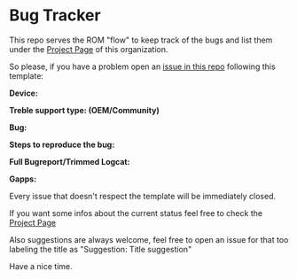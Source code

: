 # Bug Tracker

This repo serves the ROM "flow" to keep track of the bugs and list them under the [Project Page](https://github.com/orgs/Descendant/projects/1) of this organization. 

So please, if you have a problem open an [issue in this repo](https://github.com/Descendant/bug_tracker/issues) following this template:



**Device:**

**Treble support type: (OEM/Community)**

**Bug:**

**Steps to reproduce the bug:**

**Full Bugreport/Trimmed Logcat:**

**Gapps:**

Every issue that doesn't respect the template will be immediately closed. 

If you want some infos about the current status feel free to check the [Project Page](https://github.com/orgs/Descendant/projects/1)


Also suggestions are always welcome, feel free to open an issue for that too labeling the title as "Suggestion: Title suggestion"

Have a nice time.
